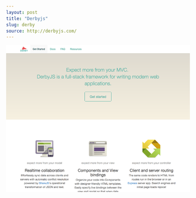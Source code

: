 ```yaml
---
layout: post
title: "Derbyjs"
slug: derby
source: http://derbyjs.com/
---
```


<img src="/screenshots/derby.png">
